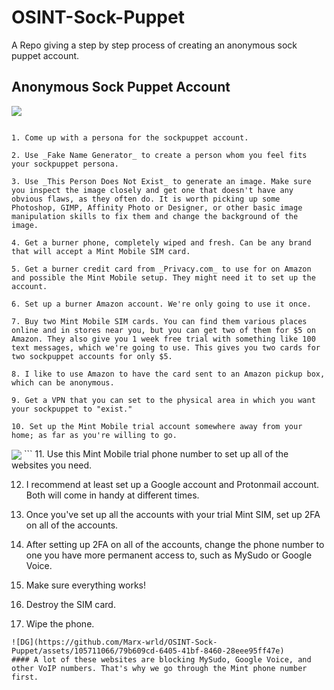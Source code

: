 # OSINT-Sock-Puppet
A Repo giving a step by step process of creating an anonymous sock puppet account.

## Anonymous Sock Puppet Account
<img src="https://github.com/Marx-wrld/OSINT-Sock-Puppet/assets/105711066/e2d57377-2c69-477d-ba31-5bb9b6343ada.png" align="center" />

```

1. Come up with a persona for the sockpuppet account.

2. Use _Fake Name Generator_ to create a person whom you feel fits your sockpuppet persona.

3. Use _This Person Does Not Exist_ to generate an image. Make sure you inspect the image closely and get one that doesn't have any obvious flaws, as they often do. It is worth picking up some Photoshop, GIMP, Affinity Photo or Designer, or other basic image manipulation skills to fix them and change the background of the image.

4. Get a burner phone, completely wiped and fresh. Can be any brand that will accept a Mint Mobile SIM card.

5. Get a burner credit card from _Privacy.com_ to use for on Amazon and possible the Mint Mobile setup. They might need it to set up the account.

6. Set up a burner Amazon account. We're only going to use it once.

7. Buy two Mint Mobile SIM cards. You can find them various places online and in stores near you, but you can get two of them for $5 on Amazon. They also give you 1 week free trial with something like 100 text messages, which we're going to use. This gives you two cards for two sockpuppet accounts for only $5.

8. I like to use Amazon to have the card sent to an Amazon pickup box, which can be anonymous.

9. Get a VPN that you can set to the physical area in which you want your sockpuppet to "exist."

10. Set up the Mint Mobile trial account somewhere away from your home; as far as you're willing to go.
```
<img src="https://github.com/Marx-wrld/OSINT-Sock-Puppet/assets/105711066/79b609cd-6405-41bf-8460-28eee95ff47e.png" align="center" />
```
11. Use this Mint Mobile trial phone number to set up all of the websites you need.

12. I recommend at least set up a Google account and Protonmail account. Both will come in handy at different times.

13. Once you've set up all the accounts with your trial Mint SIM, set up 2FA on all of the accounts.

14. After setting up 2FA on all of the accounts, change the phone number to one you have more permanent access to, such as MySudo or Google Voice.

15. Make sure everything works!

16. Destroy the SIM card.

17. Wipe the phone.
```
![DG](https://github.com/Marx-wrld/OSINT-Sock-Puppet/assets/105711066/79b609cd-6405-41bf-8460-28eee95ff47e)
#### A lot of these websites are blocking MySudo, Google Voice, and other VoIP numbers. That's why we go through the Mint phone number first.
